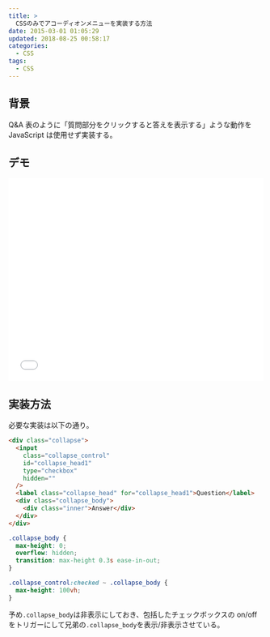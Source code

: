 ```yaml
---
title: >
  CSSのみでアコーディオンメニューを実装する方法
date: 2015-03-01 01:05:29
updated: 2018-08-25 00:58:17
categories:
  - CSS
tags:
  - CSS
---
```


## 背景

Q&A 表のように「質問部分をクリックすると答えを表示する」ような動作を JavaScript は使用せず実装する。

## デモ

<iframe height='400' scrolling='no' title='accordion menu' src='//codepen.io/hiro0218/embed/JaYqzM/?height=408&theme-id=light&default-tab=result&embed-version=2' frameborder='no' allowtransparency='true' allowfullscreen='true' style='width: 100%;'>See the Pen <a href='https://codepen.io/hiro0218/pen/JaYqzM/'>accordion menu</a> by hiro (<a href='https://codepen.io/hiro0218'>@hiro0218</a>) on <a href='https://codepen.io'>CodePen</a>.
</iframe>

## 実装方法

必要な実装は以下の通り。

```html
<div class="collapse">
  <input
    class="collapse_control"
    id="collapse_head1"
    type="checkbox"
    hidden=""
  />
  <label class="collapse_head" for="collapse_head1">Question</label>
  <div class="collapse_body">
    <div class="inner">Answer</div>
  </div>
</div>
```

```css
.collapse_body {
  max-height: 0;
  overflow: hidden;
  transition: max-height 0.3s ease-in-out;
}

.collapse_control:checked ~ .collapse_body {
  max-height: 100vh;
}
```

予め`.collapse_body`は非表示にしておき、包括したチェックボックスの on/off をトリガーにして兄弟の`.collapse_body`を表示/非表示させている。
